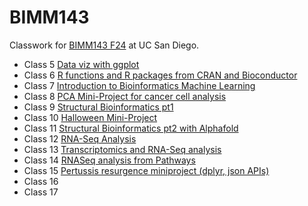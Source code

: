 # BIMM143
Classwork for [BIMM143 F24](https://bioboot.github.io/bimm143_F24/) at UC San Diego.

- Class 5 [Data viz with ggplot](https://github.com/Derek8Chang/bimm143_github/blob/main/class05/class5.md)
- Class 6 [R functions and R packages from CRAN and Bioconductor](https://github.com/Derek8Chang/bimm143_github/blob/main/class06/Class%206.qmd)
- Class 7 [Introduction to Bioinformatics Machine Learning](https://github.com/Derek8Chang/bimm143_github/blob/main/class07/Class-7-.pdf)
- Class 8 [PCA Mini-Project for cancer cell analysis](https://github.com/Derek8Chang/bimm143_github/blob/main/class08/Class-8-Miniproject.pdf)
- Class 9 [Structural Bioinformatics pt1](https://github.com/Derek8Chang/bimm143_github/blob/main/class09/Class-9-.pdf)
- Class 10 [Halloween Mini-Project](https://github.com/Derek8Chang/bimm143_github/blob/main/class10/Class-10-.pdf)
- Class 11 [Structural Bioinformatics pt2 with Alphafold](https://github.com/Derek8Chang/bimm143_github/blob/main/class09/Class-9-.pdf)
- Class 12 [RNA-Seq Analysis](https://github.com/Derek8Chang/bimm143_github/blob/main/Class12/Class12.pdf)
- Class 13 [Transcriptomics and RNA-Seq analysis](https://github.com/Derek8Chang/bimm143_github/blob/main/class13/Class-13.pdf)
- Class 14 [RNASeq analysis from Pathways](https://github.com/Derek8Chang/bimm143_github/blob/main/Class14/Class14.pdf)
- Class 15 [Pertussis resurgence miniproject (dplyr, json APIs)](https://github.com/Derek8Chang/bimm143_github/blob/main/Class15/Class-15-.pdf)
- Class 16 []()
- Class 17 []()